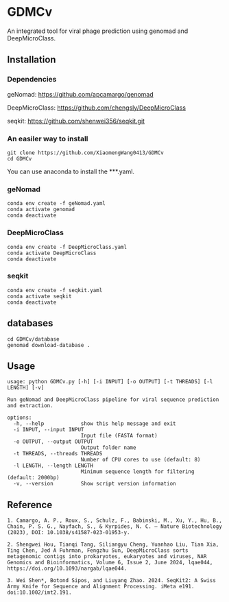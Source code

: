 # GDMCv
An integrated tool for viral phage prediction using genomad and DeepMicroClass.

## Installation
### Dependencies
geNomad: https://github.com/apcamargo/genomad

DeepMicroClass: https://github.com/chengsly/DeepMicroClass

seqkit: https://github.com/shenwei356/seqkit.git

### An easiler way to install
~~~
git clone https://github.com/XiaomengWang0413/GDMCv
cd GDMCv
~~~
You can use anaconda to install the ***.yaml. 
### geNomad
~~~
conda env create -f geNomad.yaml
conda activate genomad
conda deactivate
~~~

### DeepMicroClass
~~~
conda env create -f DeepMicroClass.yaml
conda activate DeepMicroClass
conda deactivate
~~~

### seqkit
~~~
conda env create -f seqkit.yaml
conda activate seqkit
conda deactivate
~~~

## databases
~~~
cd GDMCv/database
genomad download-database .
~~~

## Usage

~~~
usage: python GDMCv.py [-h] [-i INPUT] [-o OUTPUT] [-t THREADS] [-l LENGTH] [-v]

Run geNomad and DeepMicroClass pipeline for viral sequence prediction and extraction.

options:
  -h, --help            show this help message and exit
  -i INPUT, --input INPUT
                        Input file (FASTA format)
  -o OUTPUT, --output OUTPUT
                        Output folder name
  -t THREADS, --threads THREADS
                        Number of CPU cores to use (default: 8)
  -l LENGTH, --length LENGTH
                        Minimum sequence length for filtering (default: 2000bp)
  -v, --version         Show script version information
~~~

## Reference
~~~
1. Camargo, A. P., Roux, S., Schulz, F., Babinski, M., Xu, Y., Hu, B., Chain, P. S. G., Nayfach, S., & Kyrpides, N. C. — Nature Biotechnology (2023), DOI: 10.1038/s41587-023-01953-y.

2. Shengwei Hou, Tianqi Tang, Siliangyu Cheng, Yuanhao Liu, Tian Xia, Ting Chen, Jed A Fuhrman, Fengzhu Sun, DeepMicroClass sorts metagenomic contigs into prokaryotes, eukaryotes and viruses, NAR Genomics and Bioinformatics, Volume 6, Issue 2, June 2024, lqae044, https://doi.org/10.1093/nargab/lqae044.

3. Wei Shen*, Botond Sipos, and Liuyang Zhao. 2024. SeqKit2: A Swiss Army Knife for Sequence and Alignment Processing. iMeta e191. doi:10.1002/imt2.191.
~~~


